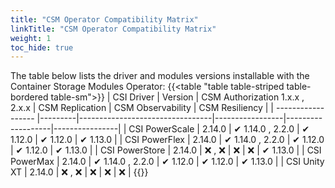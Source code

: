 ```yaml
---
title: "CSM Operator Compatibility Matrix"
linkTitle: "CSM Operator Compatibility Matrix"
weight: 1
toc_hide: true
---
```



The table below lists the driver and modules versions installable with the Container Storage Modules Operator:
{{<table "table table-striped table-bordered table-sm">}}
| CSI Driver         | Version | CSM Authorization 1.x.x , 2.x.x | CSM Replication | CSM Observability | CSM Resiliency |
| ------------------ |---------|---------------------------------|-----------------|-------------------|----------------|
| CSI PowerScale     | 2.14.0  | ✔ 1.14.0 , 2.2.0                | ✔ 1.12.0       | ✔ 1.12.0          | ✔ 1.13.0      |
| CSI PowerFlex      | 2.14.0  | ✔ 1.14.0 , 2.2.0                | ✔ 1.12.0       | ✔ 1.12.0          | ✔ 1.13.0      |
| CSI PowerStore     | 2.14.0  | ❌ , ❌                        | ❌             | ❌                | ✔ 1.13.0      |
| CSI PowerMax       | 2.14.0  | ✔ 1.14.0 , 2.2.0                | ✔ 1.12.0       | ✔ 1.12.0          | ✔ 1.13.0      |
| CSI Unity XT       | 2.14.0  | ❌ , ❌                        | ❌             | ❌                | ❌            |
{{</table>}}
